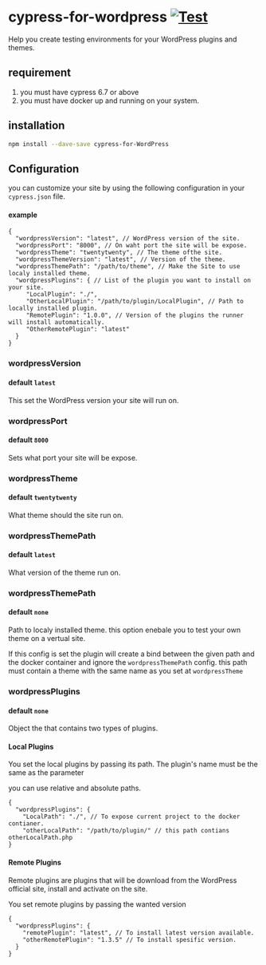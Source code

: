 # cypress-for-wordpress [![Test](https://github.com/OmriBarZik/cywp/actions/workflows/tests.yml/badge.svg)](https://github.com/OmriBarZik/cywp/actions/workflows/tests.yml)
Help you create testing environments for your WordPress plugins and themes.
## requirement
1. you must have cypress 6.7 or above
2. you must have docker up and running on your system.
## installation
```bash
npm install --dave-save cypress-for-WordPress
```

## Configuration
you can customize your site by using the following configuration in your `cypress.json` file.
#### example
```jsonc
{
  "wordpressVersion": "latest", // WordPress version of the site.
  "wordpressPort": "8000", // On waht port the site will be expose.
  "wordpressTheme": "twentytwenty", // The theme ofthe site.
  "wordpressThemeVersion": "latest", // Version of the theme.
  "wordpressThemePath": "/path/to/theme", // Make the Site to use localy installed theme.
  "wordpressPlugins": { // List of the plugin you want to install on your site.
     "LocalPlugin": "./",
     "OtherLocalPlugin": "/path/to/plugin/LocalPlugin", // Path to locally installed plugin.
     "RemotePlugin": "1.0.0", // Version of the plugins the runner will install automatically.
     "OtherRemotePlugin": "latest"
  }
}
```
### wordpressVersion
#### default `latest`
This set the WordPress version your site will run on. 
### wordpressPort
#### default `8000`
Sets what port your site will be expose.
### wordpressTheme
#### default `twentytwenty`
What theme should the site run on.
### wordpressThemePath
#### default `latest`
What version of the theme run on.
### wordpressThemePath
#### default `none`
Path to localy installed theme.
this option enebale you to test your own theme on a vertual site.

If this config is set the plugin will create a bind between the given path and the docker container and ignore the `wordpressThemePath` config. 
this path must contain a theme with the same name as you set at `wordpressTheme`
### wordpressPlugins
#### default `none`
Object the that contains two types of plugins.
#### Local Plugins
You set the local plugins by passing its path. The plugin's name must be the same as the parameter

you can use relative and absolute paths. 
```jsonc
{
  "wordpressPlugins": {
    "LocalPath": "./", // To expose current project to the docker contianer.
    "otherLocalPath": "/path/to/plugin/" // this path contians otherLocalPath.php
}
```

#### Remote Plugins
Remote plugins are plugins that will be download from the WordPress official site, install and activate on the site.

You set remote plugins by passing the wanted version
```jsonc
{
  "wordpressPlugins": {
    "remotePlugin": "latest", // To install latest version available. 
    "otherRemotePlugin": "1.3.5" // To install spesific version.
  }
}
```
